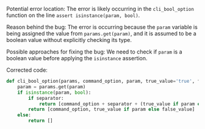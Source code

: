 Potential error location: The error is likely occurring in the `cli_bool_option` function on the line `assert isinstance(param, bool)`.

Reason behind the bug: The error is occurring because the `param` variable is being assigned the value from `params.get(param)`, and it is assumed to be a boolean value without explicitly checking its type.

Possible approaches for fixing the bug: We need to check if `param` is a boolean value before applying the `isinstance` assertion.

Corrected code:

```python
def cli_bool_option(params, command_option, param, true_value='true', false_value='false', separator=None):
    param = params.get(param)
    if isinstance(param, bool):
        if separator:
            return [command_option + separator + (true_value if param else false_value)]
        return [command_option, true_value if param else false_value]
    else:
        return []
```